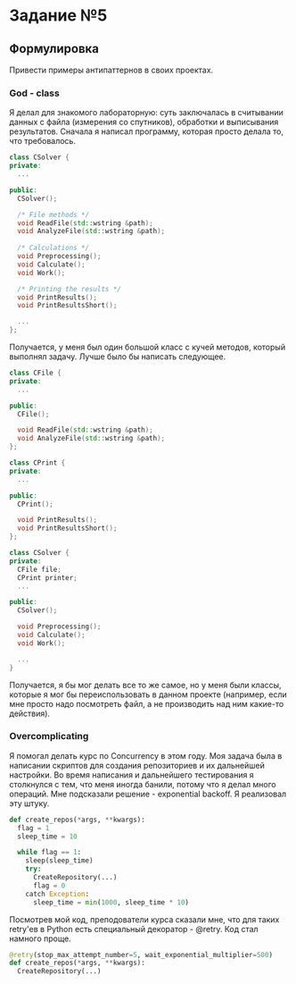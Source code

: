# Задание №5

## Формулировка
Привести примеры антипаттернов в своих проектах.

### God - class
Я делал для знакомого лабораторную: суть заключалась в считывании данных с файла (измерения со спутников), обработки и выписывания результатов.
Сначала я написал программу, которая просто делала то, что требовалось.

```C++
class CSolver {
private:
  ...

public:
  CSolver();

  /* File methods */
  void ReadFile(std::wstring &path);
  void AnalyzeFile(std::wstring &path);
  
  /* Calculations */
  void Preprocessing();
  void Calculate();
  void Work();

  /* Printing the results */
  void PrintResults();
  void PrintResultsShort();

  ...
};
```

Получается, у меня был один большой класс с кучей методов, который выполнял задачу.
Лучше было бы написать следующее.

```C++
class CFile {
private:
  ...

public:
  CFile();

  void ReadFile(std::wstring &path);
  void AnalyzeFile(std::wstring &path);
};

class CPrint {
private:
  ...

public:
  CPrint();

  void PrintResults();
  void PrintResultsShort();
};

class CSolver {
private:
  CFile file;
  CPrint printer;
  ...

public:
  CSolver();

  void Preprocessing();
  void Calculate();
  void Work();

  ...
}
```

 Получается, я бы мог делать все то же самое, но у меня были классы, которые я мог бы переиспользовать в данном проекте (например, если мне просто надо посмотреть файл,
 а не производить над ним какие-то действия).

### Overcomplicating
Я помогал делать курс по Concurrency в этом году. Моя задача была в написании скриптов для создания репозиториев и их дальнейшей настройки.
Во время написания и дальнейшего тестирования я столкнулся с тем, что меня иногда банили, потому что я делал много операций. Мне подсказали решение - exponential backoff.
Я реализовал эту штуку.

```Python
def create_repos(*args, **kwargs):
  flag = 1
  sleep_time = 10

  while flag == 1:
    sleep(sleep_time)
    try:
      CreateRepository(...)
      flag = 0
    catch Exception:
      sleep_time = min(1000, sleep_time * 10)
```

Посмотрев мой код, преподователи курса сказали мне, что для таких retry'ев в Python есть специальный декоратор - @retry. Код стал намного проще.

```Python
@retry(stop_max_attempt_number=5, wait_exponential_multiplier=500)
def create_repos(*args, **kwargs):
  CreateRepository(...)
```
